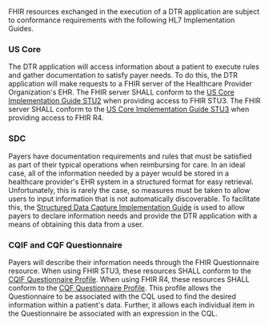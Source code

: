 FHIR resources exchanged in the execution of a DTR application are subject to conformance requirements with the following HL7 Implementation Guides.

### US Core
The DTR application will access information about a patient to execute rules and gather documentation to satisfy payer needs. To do this, the DTR application will make requests to a FHIR server of the Healthcare Provider Organization's EHR. The FHIR server SHALL conform to the [US Core Implementation Guide STU2](http://hl7.org/fhir/us/core/STU2/) when providing access to FHIR STU3. The FHIR server SHALL conform to the [US Core Implementation Guide STU3](http://hl7.org/fhir/us/core/2019Jan/) when providing access to FHIR R4.

### SDC
Payers have documentation requirements and rules that must be satisfied as part of their typical operations when reimbursing for care. In an ideal case, all of the information needed by a payer would be stored in a healthcare provider's EHR system in a structured format for easy retrieval. Unfortunately, this is rarely the case, so measures must be taken to allow users to input information that is not automatically discoverable. To facilitate this, the [Structured Data Capture Implementation Guide](http://hl7.org/fhir/us/sdc/index.html) is used to allow payers to declare information needs and provide the DTR application with a means of obtaining this data from a user.

### CQIF and CQF Questionnaire
Payers will describe their information needs through the FHIR Questionnaire resource. When using FHIR STU3, these resources SHALL conform to the [CQIF Questionnaire Profile](http://hl7.org/fhir/STU3/cqif/cqif-questionnaire.html). When using FHIR R4, these resources SHALL conform to the [CQF Questionnaire Profile](http://hl7.org/fhir/R4/cqf.html). This profile allows the Questionnaire to be associated with the CQL used to find the desired information within a patient's data. Further, it allows each individual item in the Questionnaire be associated with an expression in the CQL. 